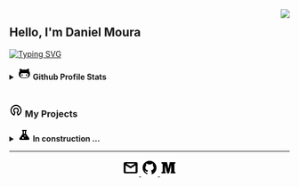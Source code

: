 <img align="right" src="https://visitor-badge.laobi.icu/badge?page_id=danielmoura99.visitor-badgee&color=green&style=flat-square">
  

## Hello, I'm Daniel Moura 

<p align="left">
 <a href="https://git.io/typing-svg"><img src="https://readme-typing-svg.herokuapp.com?font=Playfair+Display&pause=1000&color=000000&random=false&width=435&lines=STUDY+IS+THE+LIGHT+OF+LIFE;BUSINESSMAN+FOR+6+YEARS;ASPIRING+DATA+SCIENTIST" alt="Typing SVG" /></a>
</p>

<details>	
  <summary><a href="#"><img src="https://github.com/danielmoura99/danielmoura99/blob/main/imagens/icon_github.png"/></a><b> Github Profile Stats</b></summary>
  <img height="180em" src="https://github-readme-stats.vercel.app/api?username=danielmoura99&show_icons=true&count_private=true&theme=react&hide_border=true&bg_color=1F222E&title_color=79ff97&icon_color=79ff97" />
  <img height="180em" src="https://github-readme-stats.vercel.app/api/top-langs/?username=danielmoura99&exclude_repo=machine-learning&langs_count=8&layout=compact&theme=react&hide_border=true&bg_color=1F222E&title_color=79ff97&icon_color=79ff97"/>
  <br/>
</details>

<!-- 
<details>	
<summary><a href="#"><img src="https://github.com/danielmoura99/danielmoura99/blob/main/imagens/icon_minimum-value.png"/></a><b> Contribuition Time Series</b></summary>
<img src="https://activity-graph.herokuapp.com/graph?username=danielmoura99&theme=react-dark&bg_color=20232a&hide_border=true" width="100%"/>
</details>
-->

<br/>

### <a href="#"><img src="https://github.com/danielmoura99/danielmoura99/blob/main/imagens/icon_open-source.png"/></a> My Projects
<details>
  <summary><b> <a href="#"><img src="https://github.com/danielmoura99/danielmoura99/blob/main/imagens/icon_test-tube.png"/></a> In construction ...</b></summary>
  <table>
    <thead align="center">
	    
  </table>
  <br />
</details>

<!-- 
<details>		
  <summary><b>⚙️ Things I use to get stuff done</b></summary>
  	<ul>
  	    <li><b>OS:</b> Ubuntu 20.04</li>
  	    <li><b>Browser: </b> Brave</li>
	    <li><b>Terminal: </b> Bash: Oh My Bash</li>
	    <li><b>Code Editor:</b> VSCode + Pycharm</li>
	    <li><b>To Stay Updated:</b> Dev.to, Medium, Linkedin and Twitter.</li>
	    <br />
	⚛️ Checkout My Personal Configrations <a href="https://github.com/brunocampos01/home-sweet-home">Here</a>.
	</ul>	
</details> -->


<!-- <h4 align="center">
  <a href="https://github.com/brunocampos01?tab=repositories" title="Show Repositories">🔎 Show More 🔍</a>
</h4>
 -->
 
---

<p  align="center">
	<a href="mailto:dsmouraa@icloud.com" target="_blank"><img src="https://github.com/danielmoura99/danielmoura99/blob/main/imagens/email.png" width="30">
	</a>
	<!--
	<a href="https://www.linkedin.com/in/" target="_blank"><img src="https://github.com/danielmoura99/danielmoura99/blob/main/imagens/linkedin.png" width="30">
	</a>
	-->
	<a href="https://github.com/danielmoura99" target="_blank"><img src="https://github.com/danielmoura99/danielmoura99/blob/main/imagens/github.png" width="30">
	</a>
	<a href="https://medium.com/@brunocampos01" target="_blank"><img src="https://github.com/danielmoura99/danielmoura99/blob/main/imagens/medium.png" width="30">
	</a>
</p>
